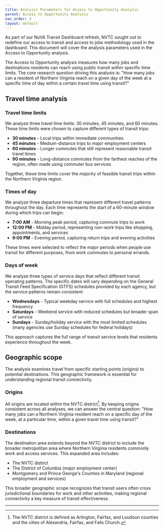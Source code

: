 ```yaml
---
title: Analysis Parameters for Access to Opportunity Analysis
parent: Access to Opportunity Analysis
nav_order: 3
layout: default
---
```

As part of our NoVA Transit Dashboard refresh, NVTC sought out to redefine our access to transit and access to jobs methodology used in the dashboard. This document will cover the analysis parameters used in the Access to Opportunity analysis.

The Access to Opportunity analysis measures how many jobs and destinations residents can reach using public transit within specific time limits. The core research question driving this analysis is: "How many jobs can a resident of Northern Virginia reach on a given day of the week at a specific time of day within a certain travel time using transit?"

## Travel time analysis

### Travel time limits

We analyze three travel time limits: 30 minutes, 45 minutes, and 60 minutes. These time limits were chosen to capture different types of transit trips:

* **30 minutes** - Local trips within immediate communities
* **45 minutes** - Medium-distance trips to major employment centers  
* **60 minutes** - Longer commutes that still represent reasonable transit travel times
* **90 minutes** - Long-distance commutes from the farthest reaches of the region, often made using commuter bus services

Together, these time limits cover the majority of feasible transit trips within the Northern Virginia region.

### Times of day

We analyze three departure times that represent different travel patterns throughout the day. Each time represents the start of a 60-minute window during which trips can begin:

* **7:00 AM** - Morning peak period, capturing commute trips to work
* **12:00 PM** - Midday period, representing non-work trips like shopping, appointments, and services
* **9:00 PM** - Evening period, capturing return trips and evening activities

These times were selected to reflect the major periods when people use transit for different purposes, from work commutes to personal errands.

### Days of week

We analyze three types of service days that reflect different transit operating patterns. The specific dates will vary depending on the General Transit Feed Specification (GTFS) schedules provided by each agency, but the service patterns remain consistent:

* **Wednesdays** - Typical weekday service with full schedules and highest frequency
* **Saturdays** - Weekend service with reduced schedules but broader span of service
* **Sundays** - Sunday/holiday service with the most limited schedules (many agencies use Sunday schedules for federal holidays)

This approach captures the full range of transit service levels that residents experience throughout the week.

## Geographic scope

The analysis examines travel from specific starting points (origins) to potential destinations. This geographic framework is essential for understanding regional transit connectivity.

### Origins

All origins are located within the NVTC district[^1]. By keeping origins consistent across all analyses, we can answer the central question: "How many jobs can a Northern Virginia resident reach on a specific day of the week, at a particular time, within a given travel time using transit?"

### Destinations

The destination area extends beyond the NVTC district to include the broader metropolitan area where Northern Virginia residents commonly work and access services. This expanded area includes:

* The NVTC district
* The District of Columbia (major employment center)
* Montgomery and Prince George's Counties in Maryland (regional employment and services)

This broader geographic scope recognizes that transit users often cross jurisdictional boundaries for work and other activities, making regional connectivity a key measure of transit effectiveness.

----

[^1]: The NVTC district is defined as Arlington, Fairfax, and Loudoun counties and the cities of Alexandria, Fairfax, and Falls Church.
